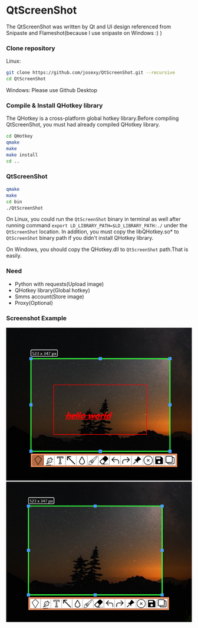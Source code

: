 # QtScreenShot
The QtScreenShot was written by Qt and UI design referenced from Snipaste and Flameshot(because I use snipaste on Windows :) )

### Clone repository
Linux:
```bash
git clone https://github.com/josexy/QtScreenShot.git --recursive
cd QtScreenShot
```
Windows:
Please use Github Desktop

### Compile & Install QHotkey library
The QHotkey is a cross-platform global hotkey library.Before compiling QtScreenShot, you must had already compiled QHotkey library.

```bash
cd QHotkey
qmake
make
make install
cd ..
```

### QtScreenShot
```bash
qmake
make
cd bin
./QtScreenShot
```
On Linux, you could run the `QtScreenShot` binary in terminal as well after running command `export LD_LIBRARY_PATH=$LD_LIBRARY_PATH:./` under the `QtScreenShot` location. In addition, you must copy the libQHotkey.so\* to `QtScreenShot` binary path if you didn't install QHotkey library.

On Windows, you should copy the QHotkey.dll to `QtScreenShot` path.That is easily.

### Need
- Python with requests(Upload image)
- QHotkey library(Global hotkey)
- Smms account(Store image)
- Proxy(Optional)

### Screenshot Example

<img src="screenshots/01.png" style="zoom:80%;" />

<img src="screenshots/02.png" style="zoom:80%;" />
